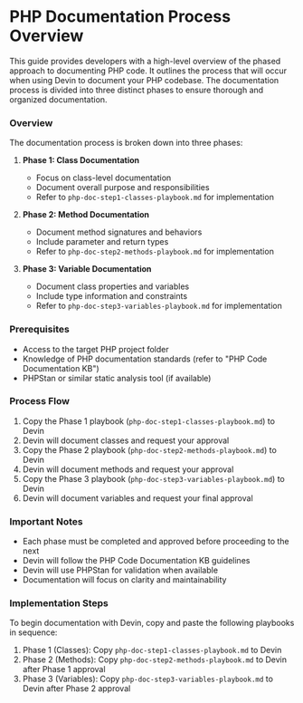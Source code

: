 # PHP Documentation Process Overview

This guide provides developers with a high-level overview of the phased approach to documenting PHP code. It outlines the process that will occur when using Devin to document your PHP codebase. The documentation process is divided into three distinct phases to ensure thorough and organized documentation.

### Overview

The documentation process is broken down into three phases:

1. **Phase 1: Class Documentation**
   - Focus on class-level documentation
   - Document overall purpose and responsibilities
   - Refer to `php-doc-step1-classes-playbook.md` for implementation

2. **Phase 2: Method Documentation**
   - Document method signatures and behaviors
   - Include parameter and return types
   - Refer to `php-doc-step2-methods-playbook.md` for implementation

3. **Phase 3: Variable Documentation**
   - Document class properties and variables
   - Include type information and constraints
   - Refer to `php-doc-step3-variables-playbook.md` for implementation

### Prerequisites
- Access to the target PHP project folder
- Knowledge of PHP documentation standards (refer to "PHP Code Documentation KB")
- PHPStan or similar static analysis tool (if available)

### Process Flow
1. Copy the Phase 1 playbook (`php-doc-step1-classes-playbook.md`) to Devin
2. Devin will document classes and request your approval
3. Copy the Phase 2 playbook (`php-doc-step2-methods-playbook.md`) to Devin
4. Devin will document methods and request your approval
5. Copy the Phase 3 playbook (`php-doc-step3-variables-playbook.md`) to Devin
6. Devin will document variables and request your final approval

### Important Notes
- Each phase must be completed and approved before proceeding to the next
- Devin will follow the PHP Code Documentation KB guidelines
- Devin will use PHPStan for validation when available
- Documentation will focus on clarity and maintainability

### Implementation Steps
To begin documentation with Devin, copy and paste the following playbooks in sequence:
1. Phase 1 (Classes): Copy `php-doc-step1-classes-playbook.md` to Devin
2. Phase 2 (Methods): Copy `php-doc-step2-methods-playbook.md` to Devin after Phase 1 approval
3. Phase 3 (Variables): Copy `php-doc-step3-variables-playbook.md` to Devin after Phase 2 approval
